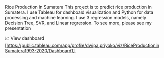 Rice Production in Sumatera
This project is to predict rice production in Sumatera. I use Tableau for dashboard visualization and Python for data processing and machine learning. I use 3 regression models, namely Decision Tree, SVR, and Linear regression. To see more, please see my presentation 

📈 View dashboard [https://public.tableau.com/app/profile/dwipa.priyoko/viz/RiceProductioninSumatera1993-2020/Dashboard1].
